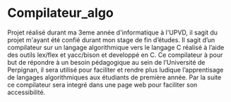 # Compilateur_algo
Projet réalisé durant ma 3eme année d'informatique à l'UPVD, il sagit du projet m'ayant été confié durant mon stage de fin d’études. Il sagit d’un compilateur sur un langage algorithmique vers le langage C réalisé à l’aide des outils lex/flex et yacc/bison et developpé en C. Ce compilateur à pour but de répondre à un besoin pédagogique au sein de l’Université de Perpignan, il sera utilisé pour faciliter et rendre plus ludique l’apprentisage de langages algorithmiques aux étudiants de première année. Par la suite ce compilateur sera integré dans une page web pour faciliter son accessibilité.
